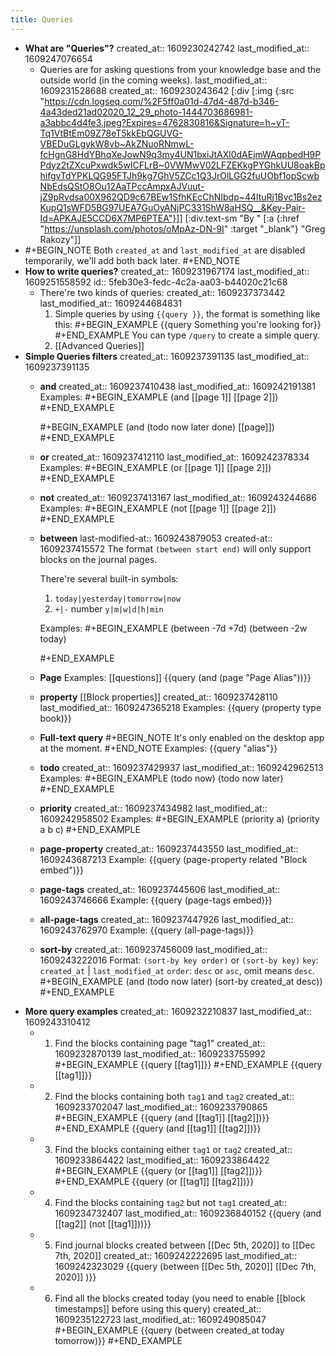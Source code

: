 ```yaml
---
title: Queries
---
```


- **What are "Queries"?**
  created_at:: 1609230242742
  last_modified_at:: 1609247076654
	- Queries are for asking questions from your knowledge base and the outside world (in the coming weeks).
	  last_modified_at:: 1609231528688
	  created_at:: 1609230243642
	  [:div [:img {:src "https://cdn.logseq.com/%2F5ff0a01d-47d4-487d-b346-4a43ded21ad02020_12_29_photo-1444703686981-a3abbc4d4fe3.jpeg?Expires=4762830816&Signature=h~yT-Tq1VtBtEm09Z78eT5kkEbQGUVG-VBEDuGLgykW8vb~AkZNuoRNmwL-fcHgnG8HdYBhqXeJowN9q3my4UN1bxiJtAXl0dAEjmWAqpbedH9PPdyz2tZXcuPxwdk5wICFLrB~0VWMwV02LFZEKkgPYGhkUU8oakBphifgvTdYPKLQG95FTJh9kg7GhV5ZCc1Q3JrOlLGG2fuUObf1opScwbNbEdsQStO8Ou12AaTPccAmpxAJVuut-jZ9pRvdsa00X962QD9c67BEw1SfhKEcChNIbdp~44ltuRj1Bvc1Bs2ezKupQ1sWFD5BG97UEA7GuOyANjPC331ShW8aHSQ__&Key-Pair-Id=APKAJE5CCD6X7MP6PTEA"}]]
	  [:div.text-sm "By " [:a {:href "https://unsplash.com/photos/oMpAz-DN-9I" :target "_blank"} "Greg Rakozy"]]
-
  #+BEGIN_NOTE
  Both `created_at` and `last_modified_at` are disabled temporarily, we'll add both back later.
  #+END_NOTE
- **How to write queries?**
  created_at:: 1609231967174
  last_modified_at:: 1609251558592
  id:: 5feb30e3-fedc-4c2a-aa03-b44020c21c68
	- There're two kinds of queries:
	  created_at:: 1609237373442
	  last_modified_at:: 1609244684831
	  1. Simple queries by using `{{query }}`, the format is something like this:
	   #+BEGIN_EXAMPLE
	   {{query Something you're looking for}}
	   #+END_EXAMPLE
	   You can type `/query` to create a simple query.
	  2. [[Advanced Queries]]
- **Simple Queries filters**
  created_at:: 1609237391135
  last_modified_at:: 1609237391135
	- **and**
	  created_at:: 1609237410438
	  last_modified_at:: 1609242191381
	  Examples:
	  #+BEGIN_EXAMPLE
	  (and [[page 1]] [[page 2]])
	  #+END_EXAMPLE
	  
	  #+BEGIN_EXAMPLE
	  (and (todo now later done) [[page]])
	  #+END_EXAMPLE
	- **or**
	  created_at:: 1609237412110
	  last_modified_at:: 1609242378334
	  Examples:
	  #+BEGIN_EXAMPLE
	  (or [[page 1]] [[page 2]])
	  #+END_EXAMPLE
	- **not**
	  created_at:: 1609237413167
	  last_modified_at:: 1609243244686
	  Examples:
	  #+BEGIN_EXAMPLE
	  (not [[page 1]] [[page 2]])
	  #+END_EXAMPLE
	- **between**
	  last-modified-at:: 1609243879053
	  created-at:: 1609237415572
	  The format `(between start end)` will only support blocks on the journal pages.
	  
	  There're several built-in symbols:
	   1. `today|yesterday|tomorrow|now`
	   2. `+|-` number `y|m|w|d|h|min`
	  
	  Examples:
	  #+BEGIN_EXAMPLE
	  (between -7d +7d)
	  (between -2w today)
	  
	  #+END_EXAMPLE
	- **Page**
	  Examples: [[questions]]
	  {{query (and (page "Page Alias"))}}
	- **property** [[Block properties]]
	  created_at:: 1609237428110
	  last_modified_at:: 1609247365218
	  Examples:
	  {{query (property type book)}}
	- **Full-text query**
	  #+BEGIN_NOTE
	  It's only enabled on the desktop app at the moment.
	  #+END_NOTE 
	  Examples:
	  {{query "alias"}}
	- **todo**
	  created_at:: 1609237429937
	  last_modified_at:: 1609242962513
	  Examples:
	  #+BEGIN_EXAMPLE
	  (todo now)
	  (todo now later)
	  #+END_EXAMPLE
	- **priority**
	  created_at:: 1609237434982
	  last_modified_at:: 1609242958502
	  Examples:
	  #+BEGIN_EXAMPLE
	  (priority a)
	  (priority a b c)
	  #+END_EXAMPLE
	- **page-property**
	  created_at:: 1609237443550
	  last_modified_at:: 1609243687213
	  Example:
	  {{query (page-property related "Block embed")}}
	- **page-tags**
	  created_at:: 1609237445606
	  last_modified_at:: 1609243746666
	  Example:
	  {{query (page-tags embed)}}
	- **all-page-tags**
	  created_at:: 1609237447926
	  last_modified_at:: 1609243762970
	  Example:
	  {{query (all-page-tags)}}
	- **sort-by**
	  created_at:: 1609237456009
	  last_modified_at:: 1609243222016
	  Format: `(sort-by key order)` or `(sort-by key)`
	  `key`: `created_at`  | `last_modified_at`
	  `order`: `desc` or `asc`, omit means `desc`.
	  #+BEGIN_EXAMPLE
	  (and (todo now later) (sort-by created_at desc))
	  #+END_EXAMPLE
- **More query examples**
  created_at:: 1609232210837
  last_modified_at:: 1609243310412
	- 1. Find the blocks containing page "tag1"
	  created_at:: 1609232870139
	  last_modified_at:: 1609233755992
	  #+BEGIN_EXAMPLE
	  {{query [[tag1]]}}
	  #+END_EXAMPLE
	  {{query [[tag1]]}}
	- 2. Find the blocks containing both `tag1` and `tag2`
	  created_at:: 1609233702047
	  last_modified_at:: 1609233790865
	  #+BEGIN_EXAMPLE
	  {{query (and [[tag1]] [[tag2]])}}
	  #+END_EXAMPLE
	  {{query (and [[tag1]] [[tag2]])}}
	- 3. Find the blocks containing either `tag1` or `tag2`
	  created_at:: 1609233864422
	  last_modified_at:: 1609233864422
	  #+BEGIN_EXAMPLE
	  {{query (or [[tag1]] [[tag2]])}}
	  #+END_EXAMPLE
	  {{query (or [[tag1]] [[tag2]])}}
	- 4. Find the blocks containing `tag2` but not `tag1`
	  created_at:: 1609234732407
	  last_modified_at:: 1609236840152
	  {{query (and [[tag2]] (not [[tag1]]))}}
	- 5. Find journal blocks created between [[Dec 5th, 2020]] to [[Dec 7th, 2020]]
	  created_at:: 1609242222695
	  last_modified_at:: 1609242323029
	  {{query (between [[Dec 5th, 2020]] [[Dec 7th, 2020]] )}}
	- 6. Find all the blocks created today (you need to enable [[block timestamps]] before using this query)
	  created_at:: 1609235122723
	  last_modified_at:: 1609249085047
	  #+BEGIN_EXAMPLE
	  {{query (between created_at today tomorrow)}}
	  #+END_EXAMPLE